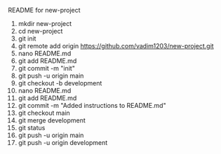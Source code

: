 README for new-project
1. mkdir new-project
2. cd new-project
3. git init
4. git remote add origin https://github.com/vadim1203/new-project.git
5. nano README.md
6. git add README.md
7. git commit -m "init"
8. git push -u origin main 
9. git checkout -b development
10. nano README.md
11. git add README.md
12. git commit -m "Added instructions to README.md"
13. git checkout main
14. git merge development
15. git status
16. git push -u origin main
17. git push -u origin development
